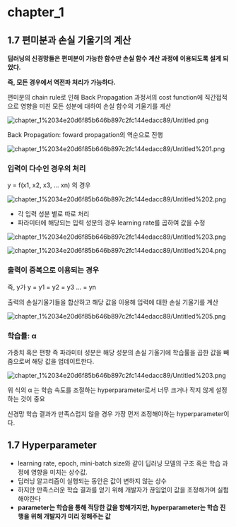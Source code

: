 # chapter_1

## 1.7 편미분과 손실 기울기의 계산

**딥러닝의 신경망들은 편미분이 가능한 함수만 손실 함수 계산 과정에 이용되도록 설계 되었다.**

**즉, 모든 경우에서 역전파 처리가 가능하다.**

편미분의 chain rule로 인해 Back Propagation 과정서의 cost function에 직간접적으로 영향을 미친 모든 성분에 대하여 손실 함수의 기울기를 계산

![chapter_1%2034e20d6f85b646b897c2fc144edacc89/Untitled.png](chapter_1%2034e20d6f85b646b897c2fc144edacc89/Untitled.png)

Back Propagation: foward propagation의 역순으로 진행 

![chapter_1%2034e20d6f85b646b897c2fc144edacc89/Untitled%201.png](chapter_1%2034e20d6f85b646b897c2fc144edacc89/Untitled%201.png)

### 입력이 다수인 경우의 처리

y = f(x1, x2, x3, ... xn) 의 경우

![chapter_1%2034e20d6f85b646b897c2fc144edacc89/Untitled%202.png](chapter_1%2034e20d6f85b646b897c2fc144edacc89/Untitled%202.png)

- 각 입력 성분 별로 따로 처리
- 파라미터에 해당되는 입력 성분의 경우 learning rate를 곱하여 값을 수정

![chapter_1%2034e20d6f85b646b897c2fc144edacc89/Untitled%203.png](chapter_1%2034e20d6f85b646b897c2fc144edacc89/Untitled%203.png)

![chapter_1%2034e20d6f85b646b897c2fc144edacc89/Untitled%204.png](chapter_1%2034e20d6f85b646b897c2fc144edacc89/Untitled%204.png)

### 출력이 중복으로 이용되는 경우

즉, y가 y = y1 = y2 = y3 ... = yn

출력의 손실기울기들을 합산하고 해당 값을 이용해 입력에 대한 손실 기울기를 계산

![chapter_1%2034e20d6f85b646b897c2fc144edacc89/Untitled%205.png](chapter_1%2034e20d6f85b646b897c2fc144edacc89/Untitled%205.png)

### 학습률: &alpha;

가중치 혹은 편향 즉 파라미터 성분은 해당 성분의 손실 기울기에 학습률을 곱한 값을 빼줌으로써 해당 값을 업데이트한다.

![chapter_1%2034e20d6f85b646b897c2fc144edacc89/Untitled%203.png](chapter_1%2034e20d6f85b646b897c2fc144edacc89/Untitled%203.png)

위 식의 &alpha; 는 학습 속도를 조절하는 hyperparameter로서 너무 크거나 작지 않게 설정하는 것이 중요

신경망 학습 결과가 만족스럽지 않을 경우 가장 먼저 조정해야하는 hyperparameter이다.

## 1.7 Hyperparameter

- learning rate, epoch, mini-batch size와 같이 딥러닝 모델의 구조 혹은 학습 과정에 영향을 미치는 상수값.
- 딥러닝 알고리즘이 실행되는 동안은 값이 변하지 않는 상수
- 하지만 만족스러운 학습 결과를 얻기 위해 개발자가 끊임없이 값을 조정해가며 실험해야한다
- **parameter는 학습을 통해 적당한 값을 향해가지만, hyperparameter는 학습 진행을 위해 개발자가 미리 정해주는 값**